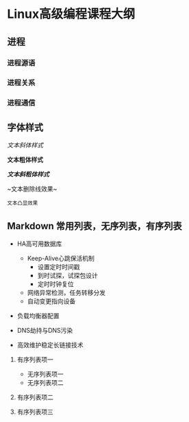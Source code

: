 # Linux高级编程课程大纲

## 进程

### 进程源语

### 进程关系

### 进程通信

## 字体样式

*文本斜体样式*

**文本粗体样式**

***文本斜粗体样式***

~文本删除线效果~

`文本凸显效果`

## Markdown 常用列表，无序列表，有序列表

* HA高可用数据库
	* Keep-Alive心跳保活机制
		* 设置定时时间戳
		* 到时试探，试探包设计
		* 定时时钟复位
	* 网络异常检测，任务转移分发
	* 自动变更指向设备

* 负载均衡器配置

* DNS劫持与DNS污染

* 高效维护稳定长链接技术

1. 有序列表项一

	* 无序列表项一
	* 无序列表项二
	
2. 有序列表项二

3. 有序列表项三













